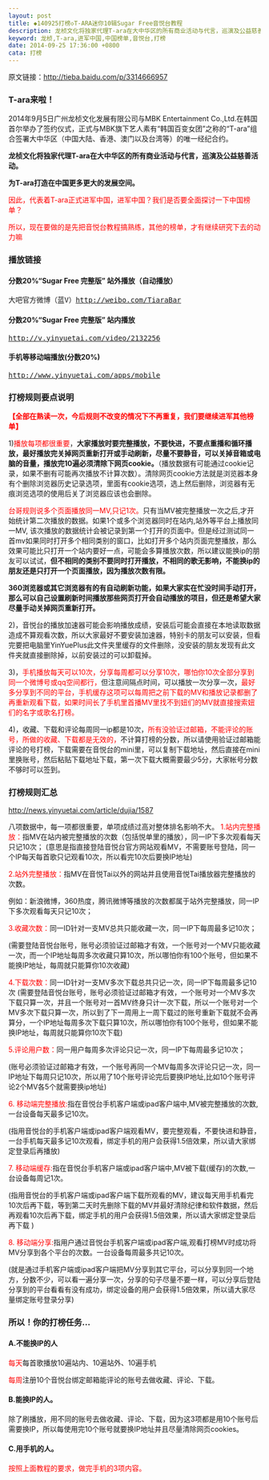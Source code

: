 ```yaml
---
layout: post
title: ◆140925打榜◇T-ARA迷你10辑Sugar Free音悦台教程
description: 龙桢文化将独家代理T-ara在大中华区的所有商业活动与代言，巡演及公益慈善活动。为T-ara打造在中国更多更大的发展空间。<br>因此，代表着T-ara正式进军中国，进军中国？我们是否要全面探讨一下中国榜单？<br>所以，现在要做的是先把音悦台教程搞熟练，其他的榜单，才有继续研究下去的动力嘛
keyword: 龙桢,T-ara,进军中国,中国榜单,音悦台,打榜
date: 2014-09-25 17:36:00 +0800
cata: 打榜
---
```


原文链接：<a href="http://tieba.baidu.com/p/3314666957?see_lz=1" target="_blank">http://tieba.baidu.com/p/3314666957</a>

### T-ara来啦！

2014年9月5日广州龙桢文化发展有限公司与MBK Entertainment Co.,Ltd.在韩国首尔举办了签约仪式，正式与MBK旗下艺人素有“韩国百变女团”之称的“T-ara”组合签署大中华区（中国大陆、香港、澳门以及台湾等）的唯一经纪合约。

<b>龙桢文化将独家代理T-ara在大中华区的所有商业活动与代言，巡演及公益慈善活动。

为T-ara打造在中国更多更大的发展空间。</b>

<font color="red">因此，代表着T-ara正式进军中国，进军中国？我们是否要全面探讨一下中国榜单？

所以，现在要做的是先把音悦台教程搞熟练，其他的榜单，才有继续研究下去的动力嘛</font>

### 播放链接

#### 分数20%“Sugar Free 完整版” 站外播放（自动播放）

<pre>大吧官方微博（蓝V）<a href="http://weibo.com/TiaraBar" target="_blank">http://weibo.com/TiaraBar</a></pre>

#### 分数20%“Sugar Free 完整版” 站内播放

<pre><a href="http://v.yinyuetai.com/video/2132256" target="_blank">http://v.yinyuetai.com/video/2132256</a></pre>

#### 手机等移动端播放(分数20%)

<pre><a href="http://www.yinyuetai.com/apps/mobile" target="_blank">http://www.yinyuetai.com/apps/mobile</a></pre>

### 打榜规则要点说明

<b><font color="red">【全部在熟读一次，今后规则不改变的情况下不再重复，我们要继续进军其他榜单】</font></b>

1)<font color="red">播放每项都很重要</font>，<b>大家播放时要完整播放，不要快进，不要点重播和循环播放，最好播放完关掉网页重新打开或手动刷新，尽量不要静音，可以关掉音箱或电脑的音量，播放完10遍必须清除下网页cookie。</b>（播放数据有可能通过cookie记录，如果不删有可能再次播放不计算次数）。清除网页cookie方法就是浏览器本身有个删除浏览器历史记录选项，里面有cookie选项，选上然后删除，浏览器有无痕浏览选项的使用后关了浏览器应该也会删除。

<font color="red">台哥规则说多个页面播放同一MV,只记1次。</font>只有当MV被完整播放一次之后,才开始统计第二次播放的数据。如果1个或多个浏览器同时在站内,站外等平台上播放同一MV, 该次播放的数据统计会被记录到第一个打开的页面中。但是经过测试同一首mv如果同时打开多个相同类别的窗口，比如打开多个站内页面完整播放，那么效果可能比只打开一个站内要好一点，可能会多算播放次数，所以建议能换ip的朋友可以试试，<b>但不相同的类别不要同时打开播放，不相同的歌无影响，不能换ip的朋友还是只打开一个页面播放，因为播放次数有限。

360浏览器或其它浏览器有的有自动刷新功能，如果大家实在忙没时间手动打开，那么可以自己设置刷新时间播放那些网页打开会自动播放的项目，但还是希望大家尽量手动关掉网页重新打开。</b>

2)，音悦台的播放加速器可能会影响播放成绩，安装后可能会直接在本地读取数据造成不算观看次数，所以大家最好不要安装加速器，特别卡的朋友可以安装，但看完要把电脑里YinYuePlus此文件夹里缓存的文件删除，没安装的朋友发现有此文件夹就直接删除掉，以前安装过的可以卸载掉。

3)，<font color="red">手机播放每天可以10次，分享每周都可以分享10次，哪怕你10次全部分享到同一个微博号或qq空间都行，</font>但注意间隔点时间，可以播放一次分享一次，<font color="red">最好多分享到不同的平台，手机缓存这项可以每周把之前下载的MV和播放记录都删了再重新观看下载，如果时间长了手机里首播MV里找不到妞们的MV就直接搜索妞们的名字或歌名打榜。</font>

4)，收藏、下载和评论每周同一ip都是10次，<font color="red">所有没验证过邮箱，不能评论的账号，所做的收藏、下载都是无效的，</font>不计算打榜的分数，所以请使用验证过邮箱能评论的号打榜，下载需要在音悦台的mini里，可以复制下载地址，然后直接在mini里换账号，然后粘贴下载地址下载，第一次下载大概需要最少5分，大家帐号分数不够时可以签到。

### 打榜规则汇总

http://news.yinyuetai.com/article/dujia/1587

八项数据中，每一项都很重要，单项成绩过高对整体排名影响不大。
<font color="red">1.站内完整播放：</font>指MV在站内被完整播放的次数（包括悦单里的播放），同一IP下多次观看每天只记10次；
(意思是指直接登陆音悦台官方网站观看MV，不需要账号登陆，同一个IP每天每首歌只记观看10次，所以看完10次后要换IP地址)

<font color="red">2.站外完整播放：</font>指MV在音悦Tai以外的网站并且使用音悦Tai播放器完整播放的次数。

例如：新浪微博，360热度，腾讯微博等播放的次数都属于站外完整播放，同一IP下多次观看每天只记10次；

<font color="red">3.收藏次数：</font>同一ID针对一支MV总共只能收藏一次，同一IP下每周最多记10次；

(需要登陆音悦台账号，账号必须验证过邮箱才有效，一个账号对一个MV只能收藏一次，而一个IP地址每周多次收藏只算10次，所以哪怕你有100个账号，但如果不能换IP地址，每周就只能算你10次收藏) 

<font color="red">4.下载次数：</font>同一ID针对一支MV多次下载总共只记一次，同一IP下每周最多记10次 
(需要登陆音悦台账号，账号必须验证过邮箱才有效，一个账号对一个MV多次下载只算一次，并且一个账号对一首MV终身只计一次下载，所以一个账号对一个MV多次下载只算一次，所以到了下一周用上一周下载过的账号重新下载就不会再算分，一个IP地址每周多次下载只算10次，所以哪怕你有100个账号，但如果不能换IP地址，每周就只能算你10次下载) 

<font color="red">5.评论用户数：</font>同一用户每周多次评论只记一次，同一IP下每周最多记10次； 

(账号必须验证过邮箱才有效，一个账号再同一个MV每周多次评论只记一次，同一IP地址下每周只记10次，所以用了10个账号评论完后要换IP地址,比如10个账号评论2个MV各5个就需要换ip地址)

<font color="red">6. 移动端完整播放:</font>指在音悦台手机客户端或ipad客户端中,MV被完整播放的次数,一台设备每天最多记10次。

(指用音悦台的手机客户端或ipad客户端观看MV，要完整观看，不要快进和静音，一台手机每天最多记10次观看，绑定手机的用户会获得1.5倍效果，所以请大家绑定登录后再播放) 

<font color="red">7. 移动端缓存:</font>指在音悦台手机客户端或ipad客户端中,MV被下载(缓存)的次数,一台设备每周记1次。
 
(指用音悦台的手机客户端或ipad客户端下载所观看的MV，建议每天用手机看完10次后再下载，等到第二天时先删除下载的MV并最好清除纪律和软件数据，然后再观看10次后再下载，绑定手机的用户会获得1.5倍效果，所以请大家绑定登录后再下载 ) 

<font color="red">8. 移动端分享:</font>指用户通过音悦台手机客户端或ipad客户端,观看打榜MV时成功将MV分享到各个平台的次数。一台设备每周最多共记10次。

(就是通过手机客户端或ipad客户端把MV分享到其它平台，可以分享到同一个地方，分数不少，可以看一遍分享一次，分享的句子尽量不要一样，可以分享后登陆分享到的平台看看有没有成功，绑定设备的用户会获得1.5倍效果，所以请大家尽量绑定账号登录分享)

### 所以！你的打榜任务...

#### A.不能换IP的人

<font color="red">每天</font>每首歌播放10遍站内、10遍站外、10遍手机

<font color="red">每周</font>注册10个音悦台绑定邮箱能评论的账号去做收藏、评论、下载。

#### B.能换IP的人。

除了刷播放，用不同的账号去做收藏、评论、下载，因为这3项都是用10个账号后需要换IP，所以每使用完10个账号就要换IP地址并且尽量清除网页cookies。

#### C.用手机的人。

<font color="red">按照上面教程的要求，做完手机的3项内容。</font>